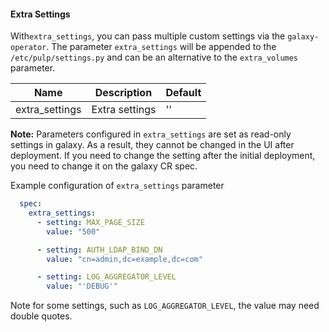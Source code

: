 #### Extra Settings

With`extra_settings`, you can pass multiple custom settings via the `galaxy-operator`. The parameter `extra_settings`  will be appended to the `/etc/pulp/settings.py` and can be an alternative to the `extra_volumes` parameter.

| Name           | Description    | Default |
| -------------- | -------------- | ------- |
| extra_settings | Extra settings | ''      |

**Note:** Parameters configured in `extra_settings` are set as read-only settings in galaxy.  As a result, they cannot be changed in the UI after deployment. If you need to change the setting after the initial deployment, you need to change it on the galaxy CR spec.  

Example configuration of `extra_settings` parameter

```yaml
  spec:
    extra_settings:
      - setting: MAX_PAGE_SIZE
        value: "500"

      - setting: AUTH_LDAP_BIND_DN
        value: "cn=admin,dc=example,dc=com"

      - setting: LOG_AGGREGATOR_LEVEL
        value: "'DEBUG'"
```

Note for some settings, such as `LOG_AGGREGATOR_LEVEL`, the value may need double quotes.